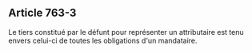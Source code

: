 Article 763-3
----
Le tiers constitué par le défunt pour représenter un attributaire est tenu
envers celui-ci de toutes les obligations d'un mandataire.
